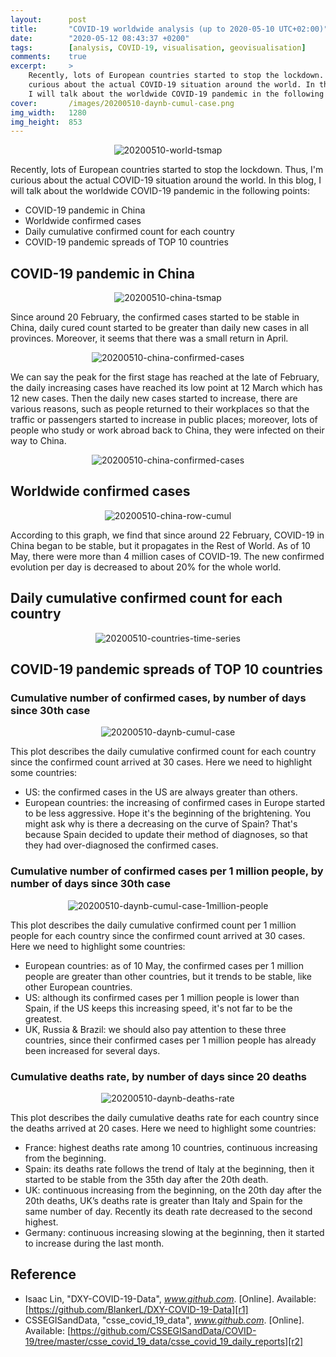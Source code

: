 ```yaml
---
layout:      post
title:       "COVID-19 worldwide analysis (up to 2020-05-10 UTC+02:00)"
date:        "2020-05-12 08:43:37 +0200"
tags:        [analysis, COVID-19, visualisation, geovisualisation]
comments:    true
excerpt:     >
    Recently, lots of European countries started to stop the lockdown. Thus, I'm
    curious about the actual COVID-19 situation around the world. In this blog,
    I will talk about the worldwide COVID-19 pandemic in the following points...
cover:       /images/20200510-daynb-cumul-case.png
img_width:   1280
img_height:  853
---
```


<p align="center">
  <img src="{{ site.baseurl }}/images/20200510-world-tsmap.gif"
       style="max-width: 720px"
       alt="20200510-world-tsmap">
</p>

Recently, lots of European countries started to stop the lockdown. Thus, I'm
curious about the actual COVID-19 situation around the world. In this blog, I
will talk about the worldwide COVID-19 pandemic in the following points:
- COVID-19 pandemic in China
- Worldwide confirmed cases
- Daily cumulative confirmed count for each country
- COVID-19 pandemic spreads of TOP 10 countries

## COVID-19 pandemic in China

<p align="center">
  <img src="{{ site.baseurl }}/images/20200510-china-tsmap.gif"
       style="max-width: 720px"
       alt="20200510-china-tsmap">
</p>

Since around 20 February, the confirmed cases started to be stable in China,
daily cured count started to be greater than daily new cases in all provinces.
Moreover, it seems that there was a small return in April.

<p align="center">
  <img alt="20200510-china-confirmed-cases"
  src="{{ site.baseurl }}/images/20200510-china-confirmed-cases.png"/>
</p>

We can say the peak for the first stage has reached at the late of February,
the daily increasing cases have reached its low point at 12 March which has 12
new cases. Then the daily new cases started to increase, there are various
reasons, such as people returned to their workplaces so that the traffic or
passengers started to increase in public places; moreover, lots of people who
study or work abroad back to China, they were infected on their way to China.

<p align="center">
  <img alt="20200510-china-confirmed-cases"
  src="{{ site.baseurl }}/images/20200510-china-imported-cases.png"/>
</p>

## Worldwide confirmed cases

<p align="center">
  <img alt="20200510-china-row-cumul"
  src="{{ site.baseurl }}/images/20200510-china-row-cumul.png"/>
</p>

According to this graph, we find that since around 22 February, COVID-19 in
China began to be stable, but it propagates in the Rest of World. As of 10 May,
there were more than 4 million cases of COVID-19. The new confirmed evolution
per day is decreased to about 20% for the whole world.

## Daily cumulative confirmed count for each country

<p align="center">
  <img src="{{ site.baseurl }}/images/20200510-countries-time-series.gif"
       style="max-width: 720px"
       alt="20200510-countries-time-series">
</p>

## COVID-19 pandemic spreads of TOP 10 countries
### Cumulative number of confirmed cases, by number of days since 30th case

<p align="center">
  <img alt="20200510-daynb-cumul-case"
  src="{{ site.baseurl }}/images/20200510-daynb-cumul-case.png"/>
</p>

This plot describes the daily cumulative confirmed count for each country since
the confirmed count arrived at 30 cases. Here we need to highlight some
countries:

- US: the confirmed cases in the US are always greater than others.
- European countries: the increasing of confirmed cases in Europe started to be
less aggressive. Hope it's the beginning of the brightening. You might ask why
is there a decreasing on the curve of Spain? That's because Spain decided to
update their method of diagnoses, so that they had over-diagnosed the confirmed
cases.

### Cumulative number of confirmed cases per 1 million people, by number of days since 30th case

<p align="center">
  <img alt="20200510-daynb-cumul-case-1million-people"
  src="{{ site.baseurl }}/images/20200510-daynb-cumul-case-1million-people.png"/>
</p>

This plot describes the daily cumulative confirmed count per 1 million people
for each country since the confirmed count arrived at 30 cases. Here we need to
highlight some countries:

- European countries: as of 10 May, the confirmed cases per 1 million people are
greater than other countries, but it trends to be stable, like other European
countries.
- US: although its confirmed cases per 1 million people is lower than Spain, if
the US keeps this increasing speed, it's not far to be the greatest.
- UK, Russia & Brazil: we should also pay attention to these three countries,
since their confirmed cases per 1 million people has already been increased for
several days.

### Cumulative deaths rate, by number of days since 20 deaths

<p align="center">
  <img alt="20200510-daynb-deaths-rate"
  src="{{ site.baseurl }}/images/20200510-daynb-deaths-rate.png"/>
</p>

This plot describes the daily cumulative deaths rate for each country since the
deaths arrived at 20 cases. Here we need to highlight some countries:

- France: highest deaths rate among 10 countries, continuous increasing from the
beginning.
- Spain: its deaths rate follows the trend of Italy at the beginning, then it
started to be stable from the 35th day after the 20th death.
- UK: continuous increasing from the beginning, on the 20th day after the 20th
deaths, UK’s deaths rate is greater than Italy and Spain for the same number of
day. Recently its death rate decreased to the second highest.
- Germany: continuous increasing slowing at the beginning, then it started to
increase during the last month.

## Reference
- Isaac Lin, "DXY-COVID-19-Data", _www.github.com_. [Online]. Available: [https://github.com/BlankerL/DXY-COVID-19-Data][r1]
- CSSEGISandData, "csse_covid_19_data", _www.github.com_. [Online]. Available: [https://github.com/CSSEGISandData/COVID-19/tree/master/csse_covid_19_data/csse_covid_19_daily_reports][r2]

[r1]: https://github.com/BlankerL/DXY-COVID-19-Data
[r2]: https://github.com/CSSEGISandData/COVID-19/tree/master/csse_covid_19_data/csse_covid_19_daily_reports

